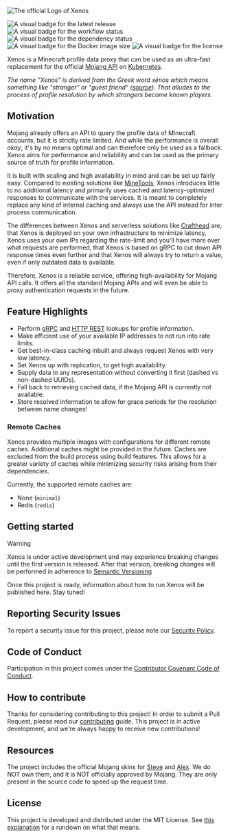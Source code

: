 ![The official Logo of Xenos](.github/images/logo.png "Xenos")

![A visual badge for the latest release](https://img.shields.io/github/v/release/scrayosnet/xenos "Latest Release")
![A visual badge for the workflow status](https://img.shields.io/github/actions/workflow/status/scrayosnet/xenos/docker.yml "Workflow Status")
![A visual badge for the dependency status](https://img.shields.io/librariesio/github/scrayosnet/xenos "Dependencies")
![A visual badge for the Docker image size](https://ghcr-badge.egpl.dev/scrayosnet/xenos/size "Image Size")
![A visual badge for the license](https://img.shields.io/github/license/scrayosnet/xenos "License")

Xenos is a Minecraft profile data proxy that can be used as an ultra-fast replacement for the
official [Mojang API][mojang-api-docs] on [Kubernetes][kubernetes].

*The name "Xenos" is derived from the Greek word xénos which means something like "stranger" or "guest
friend" ([source][name-source]). That alludes to the process of profile resolution by which strangers become known
players.*

## Motivation

Mojang already offers an API to query the profile data of Minecraft accounts, but it is strictly rate limited. And while
the performance is overall *okay*, it's by no means optimal and can therefore only be used as a fallback. Xenos aims for
performance and reliability and can be used as the primary source of truth for profile information.

It is built with scaling and high availability in mind and can be set up fairly easy. Compared to existing solutions
like [MineTools][minetools-docs], Xenos introduces little to no additional latency and primarily uses cached and
latency-optimized responses to communicate with the services. It is meant to completely replace any kind of internal
caching and always use the API instead for inter process communication.

The differences between Xenos and serverless solutions like [Crafthead][crafthead-docs] are, that Xenos is deployed on
your own infrastructure to minimize latency, Xenos uses your own IPs regarding the rate-limit and you'll have more
over what requests are performed, that Xenos is based on gRPC to cut down API response times even further and that
Xenos will always try to return a value, even if only outdated data is available.

Therefore, Xenos is a reliable service, offering high-availability for Mojang API calls. It offers all the standard
Mojang APIs and will even be able to proxy authentication requests in the future.

## Feature Highlights

* Perform [gRPC][grpc-docs] and [HTTP REST][rest-docs] lookups for profile information.
* Make efficient use of your available IP addresses to not run into rate limits.
* Get best-in-class caching inbuilt and always request Xenos with very low latency.
* Set Xenos up with replication, to get high availability.
* Supply data in any representation without converting it first (dashed vs non-dashed UUIDs).
* Fall back to retrieving cached data, if the Mojang API is currently not available.
* Store resolved information to allow for grace periods for the resolution between name changes!

### Remote Caches

Xenos provides multiple images with configurations for different remote caches. Additional caches might be provided in
the future. Caches are excluded from the build process using build features. This allows for a greater variety of caches
while minimizing security risks arising from their dependencies.

Currently, the supported remote caches are:

* None (`minimal`)
* Redis (`redis`)

## Getting started

> [!WARNING]
> Xenos is under active development and may experience breaking changes until the first version is released. After that
> version, breaking changes will be performed in adherence to [Semantic Versioning][semver-docs]

Once this project is ready, information about how to run Xenos will be published here. Stay tuned!

## Reporting Security Issues

To report a security issue for this project, please note our [Security Policy][security-policy].

## Code of Conduct

Participation in this project comes under the [Contributor Covenant Code of Conduct][code-of-conduct].

## How to contribute

Thanks for considering contributing to this project! In order to submit a Pull Request, please read
our [contributing][contributing-guide] guide. This project is in active development, and we're always happy to receive
new contributions!

## Resources

The project includes the official Mojang skins for [Steve][steve-mojang] and [Alex][alex-mojang].
We do NOT own them, and it is NOT officially approved by Mojang.
They are only present in the source code to speed up the request time.

## License

This project is developed and distributed under the MIT License. See [this explanation][mit-license-doc] for a rundown
on what that means.

[mojang-api-docs]: https://wiki.vg/Mojang_API

[kubernetes]: https://kubernetes.io/

[name-source]: https://en.wikipedia.org/wiki/Xenos_(Greek)

[minetools-docs]: https://api.minetools.eu/

[crafthead-docs]: https://crafthead.net/

[grpc-docs]: https://grpc.io/

[rest-docs]: https://en.wikipedia.org/wiki/Representational_state_transfer

[semver-docs]: https://semver.org/lang/de/

[steve-mojang]: https://assets.mojang.com/SkinTemplates/steve.png

[alex-mojang]: https://assets.mojang.com/SkinTemplates/alex.png

[security-policy]: SECURITY.md

[code-of-conduct]: CODE_OF_CONDUCT.md

[contributing-guide]: CONTRIBUTING.md

[mit-license-doc]: https://choosealicense.com/licenses/mit/
